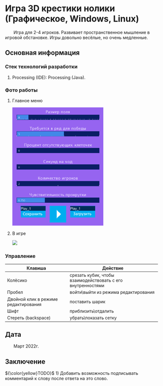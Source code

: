# Игра 3D крестики нолики (Графическое, Windows, Linux)

&emsp;&emsp;Игра для 2-4 игроков. Развивает пространственное мышление в игровой обстановке. Игры довольно весёлые, но очень медленные.

## Основная информация

### Стек технологий разработки

1. Processing (IDE): Processing (Java).

### Фото работы

1. Главное меню

	[<img src="Info/settings.jpg" width="300"/>](Info/settings.jpg)

1. В игре

	[<img src="Info/in_game.jpg" width="700"/>](Info/in_game.jpg)

### Управление

|Клавиша|Действие|
|-|-|
|Колёсико|срезать кубик, чтобы взаимодействовать с его внутренностями|
|Пробел|войти\\выйти из режима редактирования|
|Двойной клик в режиме редактирования|поставить шарик|
|Шифт|приблизить\\отдалить|
|Стереть (backspace)|убрать\\показать сетку|

## Дата

&emsp;&emsp;Март 2022г.

## Заключение

 ${\color{yellow}TODO}$ 1) Добавить возможность подписывать комментарий к слову после ответа на это слово.
 